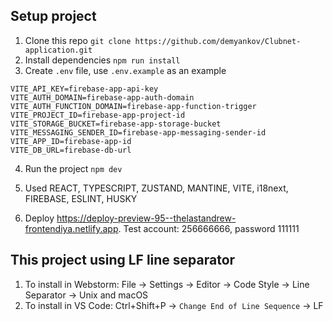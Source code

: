 ## Setup project

1. Clone this repo `git clone https://github.com/demyankov/Clubnet-application.git`
2. Install dependencies `npm run install`
3. Create `.env` file, use `.env.example` as an example

```.env
VITE_API_KEY=firebase-app-api-key
VITE_AUTH_DOMAIN=firebase-app-auth-domain
VITE_AUTH_FUNCTION_DOMAIN=firebase-app-function-trigger
VITE_PROJECT_ID=firebase-app-project-id
VITE_STORAGE_BUCKET=firebase-app-storage-bucket
VITE_MESSAGING_SENDER_ID=firebase-app-messaging-sender-id
VITE_APP_ID=firebase-app-id
VITE_DB_URL=firebase-db-url
```

4. Run the project `npm dev`
5. Used
REACT, TYPESCRIPT, ZUSTAND, MANTINE, VITE, i18next, FIREBASE, ESLINT, HUSKY

6. Deploy https://deploy-preview-95--thelastandrew-frontendiya.netlify.app. Test account: 256666666, password 111111
   
## This project using LF line separator

1. To install in Webstorm: File -> Settings -> Editor -> Code Style -> Line Separator -> Unix and macOS
2. To install in VS Code: Ctrl+Shift+P -> `Change End of Line Sequence` -> LF


